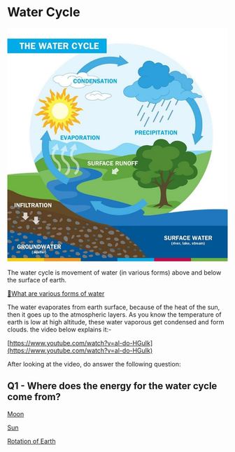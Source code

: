 # Water Cycle

![Water%20Cycle%20cbe53c93271c42a1ac223c0d4821c3e1/Untitled.png](Water%20Cycle%20cbe53c93271c42a1ac223c0d4821c3e1/Untitled.png)

The water cycle is movement of water (in various forms) above and below the surface of earth.

[🤔What are various forms of water](Water%20Cycle%20cbe53c93271c42a1ac223c0d4821c3e1/What%20are%20various%20forms%20of%20water%203fb84d67f7624a1abdc6731dea73297a.md)

The water evaporates from earth surface, because of the heat of the sun, then it goes up to the atmospheric layers. As you know the temperature of earth is low at high altitude, these water vaporous get condensed and form clouds. the video below explains it:-

[https://www.youtube.com/watch?v=al-do-HGuIk](https://www.youtube.com/watch?v=al-do-HGuIk)

 

After looking at the video, do answer the following question:

## Q1 - Where does the energy for the water cycle come from?

[Moon](Water%20Cycle%20cbe53c93271c42a1ac223c0d4821c3e1/Moon%20a2eebf2482b74373988809e55e68e61a.md)

[Sun](Water%20Cycle%20cbe53c93271c42a1ac223c0d4821c3e1/Sun%20b688f255832f495dae49cc9d6bfa01ec.md)

[Rotation of Earth](Water%20Cycle%20cbe53c93271c42a1ac223c0d4821c3e1/Rotation%20of%20Earth%2009b2746167cd4dd0bfe571ace2b21900.md)